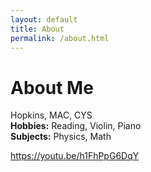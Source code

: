 ```yaml
---
layout: default
title: About
permalink: /about.html
---
```


# About Me


Hopkins, MAC, CYS  
**Hobbies:** Reading, Violin, Piano  
**Subjects:** Physics, Math  

https://youtu.be/h1FhPpG6DqY
